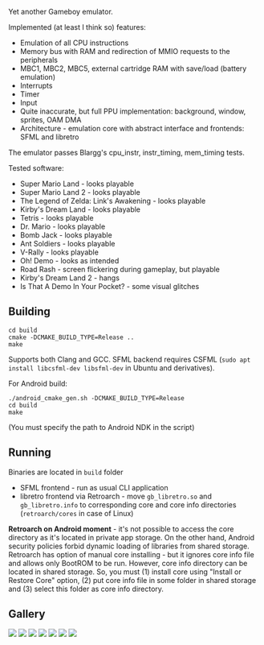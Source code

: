 Yet another Gameboy emulator.

Implemented (at least I think so) features:
* Emulation of all CPU instructions
* Memory bus with RAM and redirection of MMIO requests to the peripherals
* MBC1, MBC2, MBC5, external cartridge RAM with save/load (battery emulation)
* Interrupts
* Timer
* Input
* Quite inaccurate, but full PPU implementation: background, window, sprites, OAM DMA
* Architecture - emulation core with abstract interface and frontends: SFML and libretro

The emulator passes Blargg's cpu_instr, instr_timing, mem_timing tests.

Tested software:
* Super Mario Land - looks playable
* Super Mario Land 2 - looks playable
* The Legend of Zelda: Link's Awakening - looks playable
* Kirby's Dream Land - looks playable
* Tetris - looks playable
* Dr. Mario - looks playable
* Bomb Jack - looks playable
* Ant Soldiers - looks playable
* V-Rally - looks playable
* Oh! Demo - looks as intended
* Road Rash - screen flickering during gameplay, but playable
* Kirby's Dream Land 2 - hangs
* Is That A Demo In Your Pocket? - some visual glitches

## Building

```
cd build
cmake -DCMAKE_BUILD_TYPE=Release ..
make
```

Supports both Clang and GCC. SFML backend requires CSFML (`sudo apt install libcsfml-dev libsfml-dev` in Ubuntu and derivatives).

For Android build:
```
./android_cmake_gen.sh -DCMAKE_BUILD_TYPE=Release
cd build
make
```
(You must specify the path to Android NDK in the script)

## Running

Binaries are located in `build` folder

* SFML frontend - run as usual CLI application
* libretro frontend via Retroarch - move `gb_libretro.so` and `gb_libretro.info` to corresponding core and core info directories (`retroarch/cores` in case of Linux)

__Retroarch on Android moment__ - it's not possible to access the core directory as it's located in private app storage. On the other hand, Android security policies forbid dynamic loading of libraries from shared storage. Retroarch has option of manual core installing - but it ignores core info file and allows only BootROM to be run. However, core info directory can be located in shared storage. So, you must (1) install core using "Install or Restore Core" option, (2) put core info file in some folder in shared storage and (3) select this folder as core info directory.

##  Gallery

![](screenshots/super_mario_land.png) ![](screenshots/links_awakening.png) ![](screenshots/kirby.png) ![](screenshots/vrally.png) ![](screenshots/ant_soldiers.png) ![](screenshots/oh.png) ![](screenshots/libretro.png)
